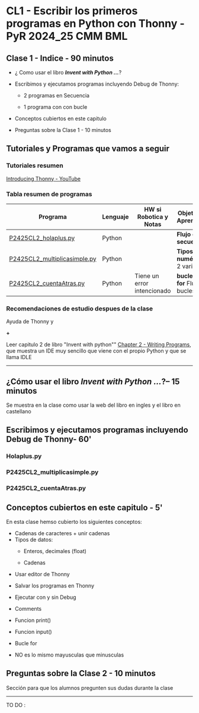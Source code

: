 # CL1 - Escribir los primeros programas en Python con Thonny - PyR 2024_25 CMM BML

## Clase 1 - Indice - 90 minutos

- ¿ Como usar el libro ***Invent with Python ...***?

- Escribimos y ejecutamos programas incluyendo Debug de Thonny:
  
  - 2 programas en Secuencia
  
  - 1 programa con con bucle

- Conceptos cubiertos en este capitulo

- Preguntas sobre la Clase 1 - 10 minutos

## Tutoriales y Programas que vamos a seguir

### Tutoriales resumen

[Introducing Thonny - YouTube](https://youtu.be/nwIgxrXP-X4?si=eb19qXyd4cJWSYng)

### Tabla resumen de programas

| Programa                                                       | Lenguaje | HW si Robotica y Notas      | Objetivo de Aprendizaje          |
| -------------------------------------------------------------- | -------- | --------------------------- | -------------------------------- |
| [P2425CL2_holaplus.py](./P2425CL2_holaplus.py)                 | Python   |                             | **Flujo en secuencia**           |
| [P2425CL2_multiplicasimple.py](./P2425CL2_multiplicasimple.py) | Python   |                             | **Tipos numéricos**, 2 variables |
| [P2425CL2_cuentaAtras.py](./P2425CL2_cuentaAtras.py)           | Python   | Tiene un error intencionado | **bucles for** Flujo en bucles   |

### Recomendaciones de estudio despues de la clase

Ayuda de Thonny y

**+**

Leer capitulo 2 de libro "Invent with python"" [Chapter 2 - Writing Programs](https://inventwithpython.com/invent4thed/chapter2.html), que muestra un IDE muy sencillo que viene con el propio Python y que se llama IDLE

---

## ¿Cómo usar el libro ***Invent with Python ...***?– 15 minutos

Se muestra en la clase como usar la web del libro en ingles y el libro en castellano

## Escribimos y ejecutamos programas incluyendo Debug de Thonny-  60'

### Holaplus.py





### P2425CL2_multiplicasimple.py



### P2425CL2_cuentaAtras.py



## Conceptos cubiertos en este capitulo - 5'

En esta clase hemso cubierto los siguientes conceptos: 

- Cadenas de caracteres + unir cadenas
- Tipos de datos:
  * Enteros, decimales (float)
  
  * Cadenas

* Usar editor de Thonny

* Salvar los programas en Thonny

* Ejecutar con y sin Debug

* Comments

* Funcion print()

* Funcion input()

* Bucle for

* NO es lo mismo mayusculas que minusculas

## Preguntas sobre la Clase 2 - 10 minutos

Sección para que los alumnos pregunten sus dudas durante la clase

---

TO DO :

